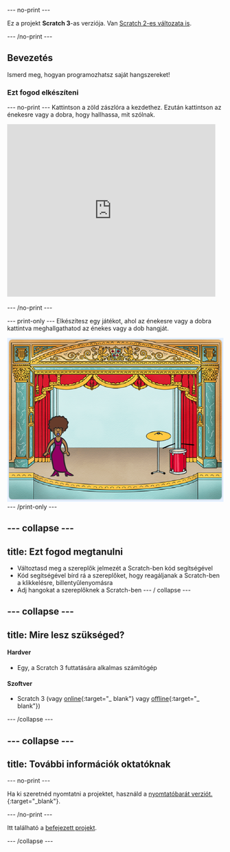 \--- no-print \---

Ez a projekt **Scratch 3**-as verziója. Van [Scratch 2-es változata is](https://projects.raspberrypi.org/en/projects/rock-band-scratch2).

\--- /no-print \---

## Bevezetés

Ismerd meg, hogyan programozhatsz saját hangszereket!

### Ezt fogod elkészíteni

\--- no-print \--- Kattintson a zöld zászlóra a kezdethez. Ezután kattintson az énekesre vagy a dobra, hogy hallhassa, mit szólnak.

<div class="scratch-preview">
  <iframe allowtransparency="true" width="485" height="402" src="https://scratch.mit.edu/projects/embed/276872220/?autostart=false" frameborder="0" scrolling="no"></iframe>
</div>

\--- /no-print \---

\--- print-only \--- Elkészítesz egy játékot, ahol az énekesre vagy a dobra kattintva meghallgathatod az énekes vagy a dob hangját.

![játék képernyőkép](images/demo.png) \--- /print-only \---

## \--- collapse \---

## title: Ezt fogod megtanulni

+ Változtasd meg a szereplők jelmezét a Scratch-ben kód segítségével
+ Kód segítségével bírd rá a szereplőket, hogy reagáljanak a Scratch-ben a klikkelésre, billentyűlenyomásra
+ Adj hangokat a szereplőknek a Scratch-ben \--- / collapse \---

## \--- collapse \---

## title: Mire lesz szükséged?

#### Hardver

+ Egy, a Scratch 3 futtatására alkalmas számítógép

#### Szoftver

+ Scratch 3 (vagy [online](http://rpf.io/scratchon){:target="_ blank"} vagy [offline](http://rpf.io/scratchoff){:target="_ blank"})

\--- /collapse \---

## \--- collapse \---

## title: További információk oktatóknak

\--- no-print \---

Ha ki szeretnéd nyomtatni a projektet, használd a [nyomtatóbarát verziót.](https://projects.raspberrypi.org/en/projects/rock-band/print){:target="_blank"}.

\--- /no-print \---

Itt található a [befejezett projekt](http://rpf.io/p/en/rock-band-get).

\--- /collapse \---